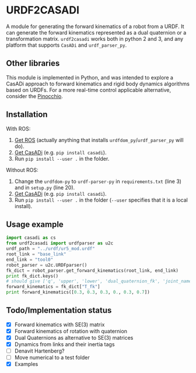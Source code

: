 # URDF2CASADI
A module for generating the forward kinematics of a robot from a URDF. It can generate the forward kinematics represented as a dual quaternion or a transformation matrix. `urdf2casadi` works both in python 2 and 3, and any platform that supports `CasADi` and `urdf_parser_py`.

## Other libraries
This module is implemented in Python, and was intended to explore a CasADi approach to forward kinematics and rigid body dynamics algorithms based on URDFs. For a more real-time control applicable alternative, consider the [Pinocchio](https://github.com/stack-of-tasks/pinocchio).

## Installation
With ROS:
1. [Get ROS](http://www.ros.org/install/) (actually anything that installs `urdfdom_py`/`urdf_parser_py` will do).
2. [Get CasADi](https://github.com/casadi/casadi/wiki/InstallationInstructions) (e.g. `pip install casadi`).
3. Run `pip install --user .` in the folder.

Without ROS:
1. Change the `urdfdom-py` to `urdf-parser-py` in `requirements.txt` (line 3) and in `setup.py` (line 20).
2. [Get CasADi](https://github.com/casadi/casadi/wiki/InstallationInstructions) (e.g. `pip install casadi`).
3.  Run `pip install --user .` in the folder (`--user` specifies that it is a local install).

## Usage example
```python
import casadi as cs
from urdf2casadi import urdfparser as u2c
urdf_path = "../urdf/ur5_mod.urdf"
root_link = "base_link"
end_link = "tool0"
robot_parser = u2c.URDFparser()
fk_dict = robot_parser.get_forward_kinematics(root_link, end_link)
print fk_dict.keys()
# should give ['q', 'upper', 'lower', 'dual_quaternion_fk', 'joint_names', 'T_fk', 'joint_list', 'quaternion_fk']
forward_kinematics = fk_dict["T_fk"]
print forward_kinematics([0.3, 0.3, 0.3, 0., 0.3, 0.7])
```

## Todo/Implementation status
- [x] Forward kinematics with SE(3) matrix
- [x] Forward kinematics of rotation with quaternion
- [x] Dual Quaternions as alternative to SE(3) matrices
- [x] Dynamics from links and their inertia tags
- [ ] Denavit Hartenberg?
- [ ] Move numerical to a test folder
- [x] Examples
